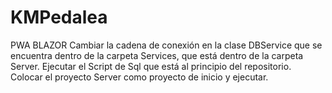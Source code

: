 # KMPedalea
PWA BLAZOR
Cambiar la cadena de conexión en la clase DBService que se encuentra dentro de la carpeta Services, que está dentro de la carpeta Server.
Ejecutar el Script de Sql que está al principio del repositorio.
Colocar el proyecto Server como proyecto de inicio y ejecutar.
